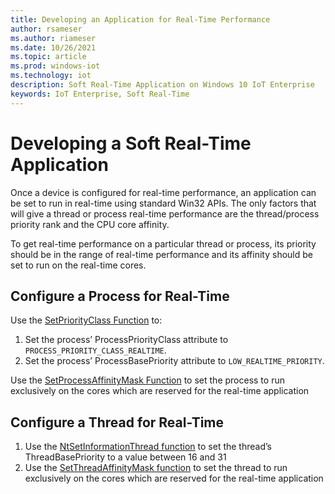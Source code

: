 ```yaml
---
title: Developing an Application for Real-Time Performance
author: rsameser
ms.author: riameser
ms.date: 10/26/2021
ms.topic: article
ms.prod: windows-iot
ms.technology: iot
description: Soft Real-Time Application on Windows 10 IoT Enterprise
keywords: IoT Enterprise, Soft Real-Time
---
```


# Developing a Soft Real-Time Application
Once a device is configured for real-time performance, an application can be set to run in real-time using standard Win32 APIs. The only factors that will give a thread or process real-time performance are the thread/process priority rank and the CPU core affinity.

To get real-time performance on a particular thread or process, its priority should be in the range of real-time performance and its affinity should be set to run on the real-time cores.

## Configure a Process for Real-Time
Use the [SetPriorityClass Function](/windows/win32/api/processthreadsapi/nf-processthreadsapi-setpriorityclass) to:
1. Set the process’ ProcessPriorityClass attribute to ```PROCESS_PRIORITY_CLASS_REALTIME```.
2. Set the process’ ProcessBasePriority attribute to ```LOW_REALTIME_PRIORITY```.

Use the [SetProcessAffinityMask Function](/windows/win32/api/winbase/nf-winbase-setprocessaffinitymask) to set the process to run exclusively on the cores which are reserved for the real-time application

## Configure a Thread for Real-Time
1. Use the [NtSetInformationThread function](/windows-hardware/drivers/ddi/ntifs/nf-ntifs-ntsetinformationthread) to set the thread’s ThreadBasePriority to a value between 16 and 31
2. Use the [SetThreadAffinityMask function](/windows/win32/api/winbase/nf-winbase-setthreadaffinitymask) to set the thread to run exclusively on the cores which are reserved for the real-time application
